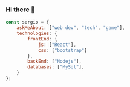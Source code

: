 ### Hi there 👋

<div data-iframe-width="150" data-iframe-height="270" data-share-badge-id="cf51ec0d-480d-4028-85a8-a8344d3ca610" data-share-badge-host="https://www.credly.com"></div>

```javascript
const sergio = {
    askMeAbout: ["web dev", "tech", "game"],
    technologies: {
        frontEnd: {
            js: ["React"],
            css: ["bootstrap"]
        },
        backEnd: ["Nodejs"],
        databases: ["MySql"],
    }
};
```

